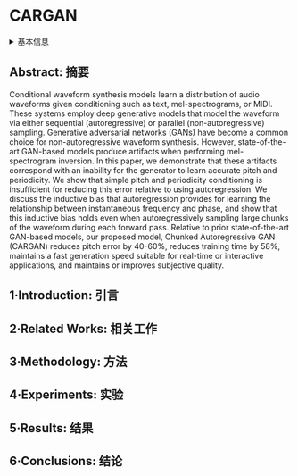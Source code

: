 # CARGAN

<details>
<summary>基本信息</summary>

- 标题: "Chunked Autoregressive GAN for Conditional Waveform Synthesis"
- 作者:
  - 01 Max Morrison,
  - 02 Rithesh Kumar,
  - 03 Kundan Kumar,
  - 04 Prem Seetharaman,
  - 05 Aaron Courville,
  - 06 Yoshua Bengio
- 链接:
  - [ArXiv](https://arxiv.org/abs/2110.10139)
  - [Publication](https://openreview.net/forum?id=v3aeIsY_vVX)
  - [Github](https://github.com/descriptinc/cargan)
  - [Demo](https://www.maxrmorrison.com/sites/cargan/)
- 文件:
  - [ArXiv](_PDF/2110.10139v2__CARGAN__Chunked_Autoregressive_GAN_for_Conditional_Waveform_Synthesis.pdf)
  - [Publication](_PDF/2110.10139p0__CARGAN__ICLR2022.pdf)

</details>

## Abstract: 摘要

Conditional waveform synthesis models learn a distribution of audio waveforms given conditioning such as text, mel-spectrograms, or MIDI. These systems employ deep generative models that model the waveform via either sequential (autoregressive) or parallel (non-autoregressive) sampling.
Generative adversarial networks (GANs) have become a common choice for non-autoregressive waveform synthesis.
However, state-of-the-art GAN-based models produce artifacts when performing mel-spectrogram inversion.
In this paper, we demonstrate that these artifacts correspond with an inability for the generator to learn accurate pitch and periodicity.
We show that simple pitch and periodicity conditioning is insufficient for reducing this error relative to using autoregression.
We discuss the inductive bias that autoregression provides for learning the relationship between instantaneous frequency and phase, and show that this inductive bias holds even when autoregressively sampling large chunks of the waveform during each forward pass.
Relative to prior state-of-the-art GAN-based models, our proposed model, Chunked Autoregressive GAN (CARGAN) reduces pitch error by 40-60%, reduces training time by 58%, maintains a fast generation speed suitable for real-time or interactive applications, and maintains or improves subjective quality.

## 1·Introduction: 引言

## 2·Related Works: 相关工作

## 3·Methodology: 方法

## 4·Experiments: 实验

## 5·Results: 结果

## 6·Conclusions: 结论